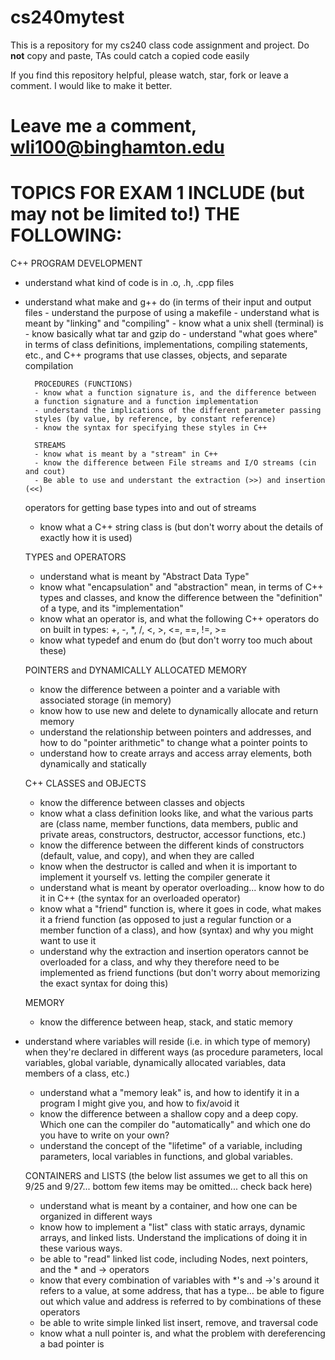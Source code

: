 # cs240mytest
This is a repository for my cs240 class code assignment and project.
Do **not** copy and paste, TAs could catch a copied code easily

If you find this repository helpful, please watch, star, fork or leave a
comment. I would like to make it better.

Leave me a comment, wli100@binghamton.edu
=======================================================================
TOPICS FOR EXAM 1 INCLUDE (but may not be limited to!) THE FOLLOWING:
=======================================================================
C++ PROGRAM DEVELOPMENT
- understand what kind of code is in .o, .h, .cpp files
- understand what make and g++ do (in terms of their input
        and output files
        - understand the purpose of using a makefile
        - understand what is meant by "linking" and "compiling"
        - know what a unix shell (terminal) is
        - know basically what tar and gzip do
        - understand "what goes where" in terms of class definitions,
        implementations, compiling statements, etc., and C++ programs
        that use classes, objects, and separate compilation

        PROCEDURES (FUNCTIONS)
        - know what a function signature is, and the difference between
        a function signature and a function implementation
        - understand the implications of the different parameter passing
        styles (by value, by reference, by constant reference)
        - know the syntax for specifying these styles in C++

        STREAMS
        - know what is meant by a "stream" in C++
        - know the difference between File streams and I/O streams (cin and cout)
        - Be able to use and understant the extraction (>>) and insertion (<<)
    operators for getting base types into and out of streams
    - know what a C++ string class is (but don't worry about the details
            of exactly how it is used)

    TYPES and OPERATORS
    - understand what is meant by "Abstract Data Type"
    - know what "encapsulation" and "abstraction" mean, in terms of
    C++ types and classes, and know the difference between the
    "definition" of a type, and its "implementation"
    - know what an operator is, and what the following C++ operators
    do on built in types: +, -, *, /, <, >, <=, ==, !=, >=
    - know what typedef and enum do (but don't worry too much about these)

    POINTERS and DYNAMICALLY ALLOCATED MEMORY
    - know the difference between a pointer and a variable with
associated storage (in memory)
    - know how to use new and delete to dynamically allocate and return memory
    - understand the relationship between pointers and addresses, and how
    to do "pointer arithmetic" to change what a pointer points to
    - understand how to create arrays and access array elements, both
    dynamically and statically

    C++ CLASSES and OBJECTS
    - know the difference between classes and objects
    - know what a class definition looks like, and what the various parts
    are (class name, member functions, data members, public and private
            areas, constructors, destructor, accessor functions, etc.)
    - know the difference between the different kinds of constructors
    (default, value, and copy), and when they are called
    - know when the destructor is called and when it is important to implement
    it yourself vs. letting the compiler generate it
    - understand what is meant by operator overloading... know how to do it
in C++ (the syntax for an overloaded operator)
    - know what a "friend" function is, where it goes in code, what makes
    it a friend function (as opposed to just a regular function or a
            member function of a class), and how (syntax) and why you might want
    to use it
    - understand why the extraction and insertion operators cannot be overloaded
    for a class, and why they therefore need to be implemented as friend
    functions (but don't worry about memorizing the exact syntax for doing
            this)

    MEMORY
    - know the difference between heap, stack, and static memory
- understand where variables will reside (i.e. in which type of memory)
    when they're declared in different ways (as procedure parameters, local
            variables, global variable, dynamically allocated variables, data members
            of a class, etc.)
    - understand what a "memory leak" is, and how to identify it in a program
    I might give you, and how to fix/avoid it
    - know the difference between a shallow copy and a deep copy.  Which one
    can the compiler do "automatically" and which one do you have to write
    on your own?
    - understand the concept of the "lifetime" of a variable, including
    parameters, local variables in functions, and global variables.

    CONTAINERS and LISTS (the below list assumes we get to all this on 9/25 and 9/27...
            bottom few items may be omitted... check back here)
    - understand what is meant by a container, and how one can be organized
    in different ways
    - know how to implement a "list" class with static arrays, dynamic arrays,
    and linked lists.  Understand the implications of doing it in these
    various ways.
    - be able to "read" linked list code, including Nodes, next pointers,
    and the * and -> operators
    - know that every combination of variables with *'s and ->'s around it
    refers to a value, at some address, that has a type... be able to figure
    out which value and address is referred to by combinations of these
    operators
    - be able to write simple linked list insert, remove, and traversal code
    - know what a null pointer is, and what the problem with dereferencing
    a bad pointer is
